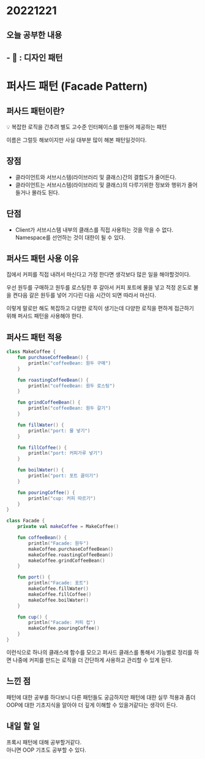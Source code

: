 # 20221221
## 오늘 공부한 내용
## - 📑 : 디자인 패턴
# 퍼사드 패턴 (Facade Pattern)

## 퍼사드 패턴이란?

<aside>
💡 복잡한 로직을 간추려 별도 고수준 인터페이스를 만들어 제공하는 패턴

</aside>

이름은 그럴듯 해보이지만 사실 대부분 많이 해본 패턴일것이다.

## **장점**

- 클라이언트와 서브시스템(라이브러리 및 클래스)간의 결합도가 줄어든다.
- 클라이언트는 서브시스템(라이브러리 및 클래스)의 다루기위한 정보와 행위가 줄어들거나 몰라도 된다.

## **단점**

- Client가 서브시스템 내부의 클래스를 직접 사용하는 것을 막을 수 없다. Namespace를 선언하는 것이 대한이 될 수 있다.

## 퍼사드 패턴 사용 이유

집에서 커피를 직접 내려서 마신다고 가정 한다면 생각보다 많은 일을 해야할것이다.

우선 원두를 구매하고 원두를 로스팅한 후 갈아서 커피 포트에 물을 넣고 적정 온도로 불을 켠다음 갈은 원두를 넣어 기다린 다음 시간이 되면 따라서 마신다.

이렇게 말로만 해도 복잡하고 다양한 로직이 생기는데 다양한 로직을 편하게 접근하기 위해 퍼사드 패턴을 사용해야 한다.

## 퍼사드 패턴 적용

```kotlin
class MakeCoffee {
    fun purchaseCoffeeBean() {
        println("coffeeBean: 원두 구매")
    }

    fun roastingCoffeeBean() {
        println("coffeeBean: 원두 로스팅")
    }

    fun grindCoffeeBean() {
        println("coffeeBean: 원두 갈기")
    }

    fun fillWater() {
        println("port: 물 넣기")
    }

    fun fillCoffee() {
        println("port: 커피가루 넣기")
    }

    fun boilWater() {
        println("port: 포트 끓이기")
    }

    fun pouringCoffee() {
        println("cup: 커피 따르기")
    }
}

class Facade {
    private val makeCoffee = MakeCoffee()

    fun coffeeBean() {
        println("Facade: 원두")
        makeCoffee.purchaseCoffeeBean()
        makeCoffee.roastingCoffeeBean()
        makeCoffee.grindCoffeeBean()
    }

    fun port() {
        println("Facade: 포트")
        makeCoffee.fillWater()
        makeCoffee.fillCoffee()
        makeCoffee.boilWater()
    }

    fun cup() {
        println("Facade: 커피 컵")
        makeCoffee.pouringCoffee()
    }
}
```

이런식으로 하나의 클래스에 함수를 모으고 퍼사드 클래스를 통해서 기능별로 정리를 하면 나중에 커피를 만드는 로직을 더 간단하게 사용하고 관리할 수 있게 된다.

## 느낀 점
패턴에 대한 공부를 하다보니 다른 패턴들도 궁금하지만 패턴에 대한 실무 적용과 좀더 OOP에 대한 기초지식을 알아야 더 깊게 이해할 수 있을거같다는 생각이 든다.

## 내일 할 일
프록시 패턴에 대해 공부할거같다.   
아니면 OOP 기초도 공부할 수 있다.